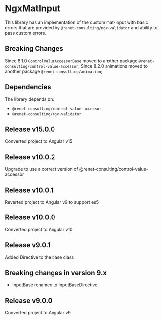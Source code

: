 # NgxMatInput

This library has an implementation of the custom mat-input with basic errors that are provided by ``@renet-consulting/ngx-validator`` and ability to pass custom errors.

## Breaking Changes
Since 8.1.0 ``ControlValueAccessorBase`` moved to another package ``@renet-consulting/control-value-accessor``;
Since 8.2.0 animations moved to another package ``@renet-consulting/animation``;

## Dependencies
The library depends on:
- ``@renet-consulting/control-value-accessor``
- ``@renet-consulting/ngx-validator``

## Release v15.0.0
Converted project to Angular v15

## Release v10.0.2
Upgrade to use a correct version of @renet-consulting/control-value-accessor

## Release v10.0.1
Reverted project to Angular v9 to support es5

## Release v10.0.0
Converted project to Angular v10

## Release v9.0.1
Added Directive to the base class

## Breaking changes in version 9.x
- InputBase renamed to InputBaseDirective

## Release v9.0.0
Converted project to Angular v9
